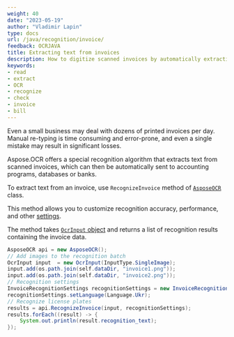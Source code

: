 ```yaml
---
weight: 40
date: "2023-05-19"
author: "Vladimir Lapin"
type: docs
url: /java/recognition/invoice/
feedback: OCRJAVA
title: Extracting text from invoices
description: How to digitize scanned invoices by automatically extracting text from them.
keywords:
- read
- extract
- OCR
- recognize
- check
- invoice
- bill
---
```


Even a small business may deal with dozens of printed invoices per day. Manual re-typing is time consuming and error-prone, and even a single mistake may result in significant losses.

Aspose.OCR offers a special recognition algorithm that extracts text from scanned invoices, which can then be automatically sent to accounting programs, databases or banks.

To extract text from an invoice, use `RecognizeInvoice` method of [`AsposeOCR`](https://reference.aspose.com/ocr/java/com.aspose.ocr/AsposeOCR) class.

This method allows you to customize recognition accuracy, performance, and other [settings](/ocr/java/recognition-settings-invoice/).

The method takes [`OcrInput` object](/ocr/java/ocrinput/) and returns a list of recognition results containing the invoice data.

```java
AsposeOCR api = new AsposeOCR();
// Add images to the recognition batch
OcrInput input  = new OcrInput(InputType.SingleImage);
input.add(os.path.join(self.dataDir, "invoice1.png"));
input.add(os.path.join(self.dataDir, "invoice2.png"));
// Recognition settings
InvoiceRecognitionSettings recognitionSettings = new InvoiceRecognitionSettings();
recognitionSettings.setLanguage(Language.Ukr);
// Recognize license plates
results = api.RecognizeInvoice(input, recognitionSettings);
results.forEach((result) -> {
	System.out.println(result.recognition_text);
});
```
